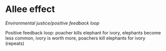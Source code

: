 # Allee effect

*Environmental justice/positive feedback loop*

Positive feedback loop: poacher kills elephant for ivory, elephants become less
common, ivory is worth more, poachers kill elephants for ivory (repeats)

